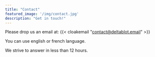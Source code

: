```yaml
---
title: "Contact"
featured_image: '/img/contact.jpg'
description: "Get in touch!"
---
```


Please drop us an email at: {{< cloakemail "contact@deltablot.email" >}}

You can use english or french language.

We strive to answer in less than 12 hours.
